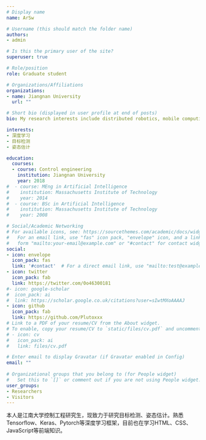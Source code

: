 ```yaml
---
# Display name
name: ArSw

# Username (this should match the folder name)
authors:
- admin

# Is this the primary user of the site?
superuser: true

# Role/position
role: Graduate student

# Organizations/Affiliations
organizations:
- name: Jiangnan University
  url: ""

# Short bio (displayed in user profile at end of posts)
bio: My research interests include distributed robotics, mobile computing and programmable matter.

interests:
- 深度学习
- 目标检测
- 姿态估计

education:
  courses:
  - course: Control engineering
    institution: Jiangnan University
    year: 2018
#  - course: MEng in Artificial Intelligence
#    institution: Massachusetts Institute of Technology
#    year: 2014
#  - course: BSc in Artificial Intelligence
#    institution: Massachusetts Institute of Technology
#    year: 2008

# Social/Academic Networking
# For available icons, see: https://sourcethemes.com/academic/docs/widgets/#icons
#   For an email link, use "fas" icon pack, "envelope" icon, and a link in the
#   form "mailto:your-email@example.com" or "#contact" for contact widget.
social:
- icon: envelope
  icon_pack: fas
  link: '#contact'  # For a direct email link, use "mailto:test@example.org".
- icon: twitter
  icon_pack: fab
  link: https://twitter.com/0o46300181
#- icon: google-scholar
#  icon_pack: ai
#  link: https://scholar.google.co.uk/citations?user=sIwtMXoAAAAJ
- icon: github
  icon_pack: fab
  link: https://github.com/Plutoxxx
# Link to a PDF of your resume/CV from the About widget.
# To enable, copy your resume/CV to `static/files/cv.pdf` and uncomment the lines below.  
# - icon: cv
#   icon_pack: ai
#   link: files/cv.pdf

# Enter email to display Gravatar (if Gravatar enabled in Config)
email: ""
  
# Organizational groups that you belong to (for People widget)
#   Set this to `[]` or comment out if you are not using People widget.  
user_groups:
- Researchers
- Visitors
---
```


本人是江南大学控制工程研究生，现致力于研究目标检测、姿态估计。熟悉Tensorflow、Keras、Pytorch等深度学习框架，目前也在学习HTML、CSS、JavaScript等前端知识。

